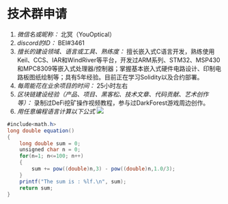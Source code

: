 # 技术群申请

1. *微信名或昵称：* 北冥（YouOptical）
2. *discord的ID：* BEI#3461
3. *擅长的建设领域、语言或工具、熟练度：* 擅长嵌入式C语言开发，熟练使用Keil、CCS、IAR和WindRiver等平台，开发过ARM系列、STM32、MSP430和MPC8309等嵌入式处理器/控制器；掌握基本嵌入式硬件电路设计、印制电路板图纸绘制等；具有5年经验。目前正在学习Solidity以及合约部署。
4. *每周能花在业余项目的时间：* 25小时左右
5. *区块链建设经验（产品、项目、黑客松、技术文章、代码贡献、艺术创作等）：* 录制过DeFi挖矿操作视频教程，参与过DarkForest游戏周边创作。
6. *用任意编程语言计算以下公式*
![](https://latex.codecogs.com/svg.image?\sum_{n=1}^{100}\left&space;(n^{3}-\sqrt[3]{n}&space;\right&space;))

```C#
#include<math.h>
long double equation()
{
    long double sum = 0;
    unsigned char n = 0;
    for(n=1; n<=100; n++)
    {
        sum += pow((double)n,3) - pow((double)n,1.0/3);
    }
    printf("The sum is : %lf.\n", sum);
    return sum;
}
```
